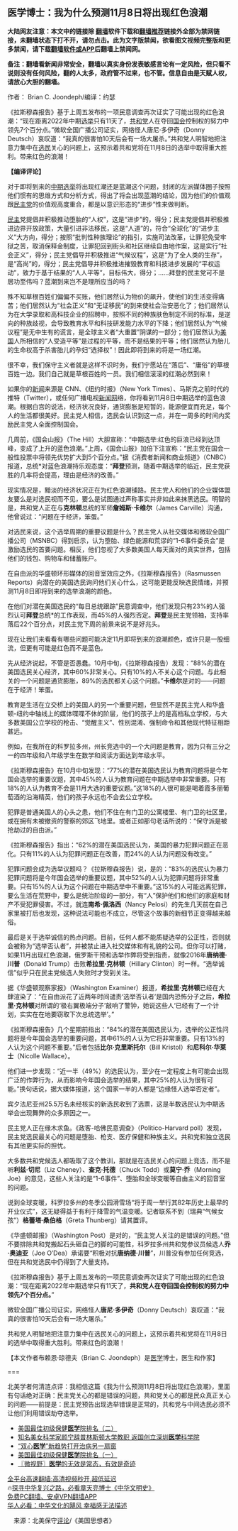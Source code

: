  <!-- 面包屑导航 --> <h2>医学博士：我为什么预测11月8日将出现红色浪潮</h2> <p class="notice"><b>大陆网友注意：本文中的链接除 <a href="https://github.com/bannedbook/fanqiang" >翻墙</a>软件下载和<a href="https://github.com/killgcd/justmysocks/blob/master/README.md">翻墙推荐</a>链接外全部为禁网链接，未翻墙状态下打不开，请勿点击。此为文字版禁闻，欲看图文视频完整版和更多禁闻，请下载<a href="https://github.com/bannedbook/fanqiang">翻墙软件或APP</a>后翻墙上禁闻网。</p><p>备注：翻墙看新闻非常安全，翻墙以真实身份发表敏感言论有一定风险，但只看不说则没有任何风险，翻的人太多，政府管不过来，也不管。信息自由是天赋人权，请放心大胆的翻墙。</b></p>  <div class="entry"> <p>作者： Brian C. Joondeph/编译：约瑟</p> <p id="summary">《拉斯穆森报告》基于上周五发布的一项民意调查再次证实了可能出现的红色浪潮：“现在距离2022年中期<a href="https://www.bannedbook.org/bnews/tag/%e9%80%89%e4%b8%be/" class="st_tag internal_tag" rel="tag" title="标签 选举 下的日志">选举</a>只有11天了，<a href="https://www.bannedbook.org/bnews/tag/%e5%85%b1%e5%92%8c%e5%85%9a/" class="st_tag internal_tag" rel="tag" title="标签 共和党 下的日志">共和党</a>人在夺回<a href="https://www.bannedbook.org/bnews/tag/%e5%9b%bd%e4%bc%9a/" class="st_tag internal_tag" rel="tag" title="标签 国会 下的日志">国会</a>控制权的努力中领先7个百分点。”微软全国广播公司证实，网络怪人唐尼·多伊奇（Donny Deutsch）哀叹道：“我真的很害怕10天后会有一场大屠杀。”共和党人明智地把注意力集中在<a href="https://www.bannedbook.org/bnews/tag/%E9%80%89%E6%B0%91/" class="st_tag internal_tag" rel="tag" title="标签 选民 下的日志">选民</a>关心的问题上，这预示着共和党将在11月8日的选举中取得重大胜利。带来红色的浪潮！</p> <p id="conimg"><strong>【编译评论】</strong></p> <p>对于即将到来的<a href="https://www.bannedbook.org/bnews/tag/%E4%B8%AD%E6%9C%9F%E9%80%89%E4%B8%BE/" class="st_tag internal_tag" rel="tag" title="标签 中期选举 下的日志">中期选举</a>将出现红潮还是蓝潮这个问题，封闭的左派媒体圈子按照他们惯有的思维方式和分析方式，得出了将会出现蓝潮的结论，因为他们的价值观跟<a href="https://www.bannedbook.org/bnews/tag/%e6%b0%91%e4%b8%bb%e5%85%9a/" class="st_tag internal_tag" rel="tag" title="标签 民主党 下的日志">民主党</a>的价值观高度重合，都是以意识形态的“进步”性来做判断。</p> <p><a href="https://www.bannedbook.org/bnews/tag/%e6%b0%91%e4%b8%bb/" class="st_tag internal_tag" rel="tag" title="标签 民主 下的日志">民主</a>党提倡并积极推动堕胎的“人权”，这是“进步”的，得分；民主党提倡并积极推进边界开放政策，大量引进非法移民，这是“人道”的，符合“全球化”的“进步主义”大方向，得分；按照“批判性种族理论”的指引，实施司法改革，让罪犯免受牢狱之苦，取消保释金制度，让罪犯回到街头和社区继续自由地作案，这是实行“社会正义”，得分；民主党倡导并积极推进“气候议程”，这是“为了全人类的生存”，是“高尚”的，得分；民主党倡导并积极推进摧毁教育和科技进步发展的“平权运动”，致力于基于结果的“人人平等”，目标伟大，得分；……拜登的民主党可不是居功至伟吗？蓝潮到来岂不是理所应当的吗？</p> <p>殊不知草根百姓们偏偏不买账，他们居然认为物价的飙升，使他们的生活变得痛苦；他们居然认为“社会正义”和“无证移民”的到来使社会治安恶化了；他们居然认为在大学录取和高科技企业的招聘中，按照不同的种族肤色制定不同的标准，是逆向的种族歧视，会导致教育水平和科技研发能力水平的下降；他们居然认为“气候议程”是无中生有的谎言，是全球主义者“大重置”阴谋的一部分；他们居然认为<a href="https://www.bannedbook.org/bnews/tag/%e7%be%8e%e5%9b%bd/" class="st_tag internal_tag" rel="tag" title="标签 美国 下的日志">美国</a>人所相信的“人受造平等”是过程的平等，而不是结果的平等；他们居然认为胎儿的生命权高于杀害胎儿的孕妇“选择权”！因此即将到来的将是一场红潮。</p> <p>很不幸，我们保守主义者就是这样不识时务，我们宁愿站在“落后”、“庸俗”的草根百姓一边。我们自己就是草根百姓的一员。我们相信滚滚的红潮必然到来！</p> <p>如果你的<span class='wp_keywordlink_affiliate'><a href="https://www.bannedbook.org/" title="新闻">新闻</a></span>来源是 CNN、《纽约时报》（New York Times）、马斯克之前时代的推特（Twitter），或任何广播电视<span class='wp_keywordlink_affiliate'><a href="https://www.bannedbook.org/" title="新闻网" target="_blank">新闻网</a></span>络，你将看到11月8日中期选举的蓝色浪潮。根据白宫的说法，经济状况良好，通货膨胀是短暂的，能源便宜而充足，每个人的生活都很美好。民主党人相信，选民会认识到这一点，并在一周多的时间内奖励民主党人全面控制国会。</p> <p>几周前，《国会山报》（The Hill）大胆宣称：“中期选举:红色的巨浪已经到达顶峰，变成了上升的蓝色浪潮。”上周，《国会山报》加倍下注宣称：“民主党在国会一般性投票中将领先优势扩大到5个百分点。”据《消费者新闻和商业频道》（CNBC）报道，总统*对蓝色浪潮持乐观态度：“<strong>拜登</strong>预测，随着中期选举的临近，民主党获胜的几率将会提高，理由是经济的改善。”</p>  <p>现实情况是，黯淡的经济状况正在为红色浪潮铺路。民主党人和他们的企业媒体盟友要么是对选民视而不见，要么是试图通过声称事实并非如此来抹黑选民。明智的是，共和党人正在与<strong>克林顿</strong>总统的军师<strong>詹姆斯·卡维尔</strong>（James Carville）沟通，他曾说过：“问题在于经济，笨蛋。”</p> <p>对选民来说，这个选举周期的重要议题是什么？民主党人从社交媒体和微软全国广播公司（MSNBC）得到启示，认为堕胎、绿色能源和荒谬的“1-6事件委员会”是激励选民的首要问题。相反，他们忽视了大多数美国人每天面对的真实世界，包括他们的钱包、购物车和储蓄账户。</p> <p>在自由派的华盛顿环形媒体的回音室效应之外，《拉斯穆森报告》（Rasmussen Reports）向潜在的美国选民询问他们关心什么，这可能更能反映选民情绪，并预测11月8日即将到来的选举浪潮的颜色。</p> <p>在他们对潜在美国选民的“每日总统跟踪”民意调查中，他们发现只有23%的人强烈认可<strong>拜登</strong>总统*的工作表现，而45%的人强烈否定。<strong>拜登</strong>是民主党领袖，支持率落后22个百分点，对民主党下周的前景来说不是好兆头。</p> <p>现在让我们来看看有哪些问题可能决定11月即将到来的浪潮颜色，或许只是一股细流，但更有可能是红色而不是蓝色。</p> <p>先从经济说起，不管是否愚蠢。10月中旬，《拉斯穆森报告）发现：“88%的潜在美国选民关心经济，其中60%非常关心。只有10%的人不关心这个问题。与此相关的一个问题是通货膨胀，89%的选民都关心这个问题。”<strong>卡维尔</strong>是对的——问题在于经济！笨蛋。</p> <p>教育是生活在立交桥上的美国人的另一个重要问题，但显然不是民主党人和华盛顿-纽约中轴线上的媒体喋喋不休的阶层，他们的孩子上的是高档私立学校，与大多数美国公立学校的枪击、“觉醒主义”、性别混淆、强制命令和其他现代特征相距甚远。</p> <p>例如，在我所在的科罗拉多州，州长竞选中的一个大问题是教育，因为只有三分之一的四年级和八年级学生在数学和阅读方面达到年级水平。</p> <p>《拉斯穆森报告》在10月中旬发现：“77%的潜在美国选民认为教育问题将是今年国会选举的重要议题，其中45%的人认为教育问题在中期选举中非常重要。只有18%的人认为教育不会是11月大选的重要议题。”这18%的人很可能是喝着霞多丽葡萄酒的沿海精英，他们的孩子永远也不会去公立学校。</p>  <p>犯罪是普通美国人的心头之患，他们不住在有门卫的公寓楼里、有门卫的社区里，或在拥有未被撤资的警察的郊区飞地里。或者正如那句老话所说的：“保守派是被抢劫过的自由派。”</p> <p>《拉斯穆森报告》指出：“62%的潜在美国选民认为，美国的暴力犯罪问题正在恶化。只有11%的人认为犯罪问题正在改善，而24%的人认为问题没有改变。”</p> <p>犯罪问题会成为选举议题吗？《拉斯穆森报告）说，是的：“83%的选民认为暴力犯罪问题将是今年国会选举的重要议题，其中52%的人认为犯罪问题将非常重要。只有15%的人认为这个问题在中期选举中不重要。”这15%的人可能远离犯罪，要么生活在荒野中，要么是统治阶级的一部分，有“人”保护他们和他们的家庭和财产不受犯罪侵害。不过，就连<strong>南希·佩洛西</strong>（Nancy Pelosi）的先生几天前在自己家里被打后也发现，这种说法可能也不成立，尽管这个故事的新细节正变得越来越俗。</p> <p>最后是关于选举诚信的热点问题。目前，任何人都不能质疑选举的公正性，否则就会被称为“选举否认者”，并被禁止进入社交媒体和有礼貌的公司。但你可以打赌，如果11月出现红色浪潮，俄罗斯干预和选举作弊将受到指责，就像2016年<strong>唐纳德·川普</strong>（Donald Trump）击败<strong>希拉里·克林顿</strong>（Hillary Clinton）时一样。“选举诚信”似乎只在民主党候选人失败时才受到关注。</p> <p>据《华盛顿观察家报》（Washington Examiner）报道，<strong>希拉里·克林顿</strong>已经在大肆渲染了：“在自由派花了近两年时间谴责‘选举否认者’是国内恐怖分子之后，<strong>希拉里·克林顿</strong>对所谓的‘极右翼极端分子’敲响了警钟，她说这些人‘已经有了一个计划，实实在在地要窃取下次总统选举’。”</p> <p>《拉斯穆森报告》几个星期前指出：“84%的潜在美国选民认为，选举的公正性问题将是今年国会选举的重要问题，其中61%的人认为它将非常重要。只有13%的人认为这个问题不重要。”后者包括<strong>比尔·克里斯托尔</strong>（Bill Kristol）和<strong>尼科尔·华莱士</strong>（Nicolle Wallace）。</p> <p>他们进一步发现：“近一半（49%）的选民认为，至少在一定程度上有可能会出现广泛的作弊行为，从而影响今年国会选举的结果，其中25%的人认为很有可能。”换句话说，据大媒体报道，这个国家一半的人都是“边缘怪人选举否定者”。</p> <p>宾夕法尼亚州25.5万名未经核实的新选民收到了选票，这是半数选民认为中期选举会出现舞弊的众多原因之一。</p> <p>民主党人正在缘木求鱼。《政客-哈佛民意调查》（Politico-Harvard poll）发现，民主党选民最关心的问题是堕胎、枪支、医疗保健和种族主义。共和党和独立选民有其他更实际的担忧。</p>  <p>大多数共和党候选人都吸取了这个教训，那就是在选民关心的问题上竞选，而不是听<strong>利兹·切尼</strong>（Liz Cheney）、<strong>查克·托德</strong>（Chuck Todd）或<strong>莫宁·乔</strong>（Morning Joe）的意见，这些人关注的是“1-6事件”、堕胎和全球变暖等自由主义的回音室的问题。</p> <p>说到全球变暖，科罗拉多州的冬季公园滑雪场“将于周一举行其82年历史上最早的开业仪式”，这无疑得益于有利于降雪的气温变暖。记者联系不到（瑞典“气候女孩”）<strong>格蕾塔·桑伯格</strong>（Greta Thunberg）请其置评。</p> <p>《华盛顿邮报》（Washington Post）是对的，“民主党人关注的是错误的问题。”但不要排除共和党搬起石头砸自己的脚的可能性，科罗拉多州共和党参议员候选人<strong>乔·奥迪亚</strong>（Joe O’Dea）承诺要“积极对抗<strong>唐纳德·川普</strong>”，川普没有参加任何竞选，但在共和党选民中仍得到了大量支持。</p> <p>《拉斯穆森报告》基于上周五发布的一项民意调查再次证实了可能出现的红色浪潮：“现在距离2022年中期选举只有11天了，<strong>共和党人在夺回国会控制权的努力中领先7个百分点。</strong>”</p> <p>微软全国广播公司证实，网络怪人<strong>唐尼·多伊奇</strong>（Donny Deutsch）哀叹道：“我真的很害怕10天后会有一场大屠杀。”</p> <p>共和党人明智地把注意力集中在选民关心的问题上，这预示着共和党将在11月8日的选举中取得重大胜利。带来红色的浪潮！</p> <p>【本文作者布赖恩·琼德夫（Brian C. Joondeph）是<a href="https://www.bannedbook.org/bnews/tag/%e5%8c%bb%e5%ad%a6/" class="st_tag internal_tag" rel="tag" title="标签 医学 下的日志">医学</a>博士，医生和作家】</p> <p>===</p> <p>北美学者何清涟点评：我相信这篇《我为什么预测11月8日将出现红色浪潮》，里面有句话绝对正确：民主党关心的都是错误的问题，共和党关心的都是民众真正关心的问题——前提是：民主党预告出现选举错误是正常的，共和党与中间选民必须不让他们利用错误劫夺选举。</p>  <!--<div id="taboola-mid-1"></div>--><ul class='op-related-articles' title='相关阅读'> <li><a href='https://www.bannedbook.org/bnews/baitai/20221103/1806128.html' target='_blank'>美国最佳初级保健<b>医学</b>院排名（二）</a></li> <li><a href='https://www.bannedbook.org/bnews/cnnews/20221102/1805345.html' target='_blank'>知名美女科学家颜宁辞普林斯顿大学教职 返国创立深圳<b>医学</b>科学院</a></li> <li><a href='https://www.bannedbook.org/bnews/baitai/20221031/1804641.html' target='_blank'>“双心<b>医学</b>”新趋势打开治病另一扇窗</a></li> <li><a href='https://www.bannedbook.org/bnews/baitai/20221031/1804617.html' target='_blank'>美国最佳初级保健<b>医学</b>院排名（一）</a></li> <li><a href='https://www.bannedbook.org/bnews/bblog/20221028/1803278.html' target='_blank'>〖微视野〗<b>医学</b>的无效是常态，有效是奇迹</a></li> </ul> <p class="texttj"> <a href="https://github.com/bannedbook/fanqiang/wiki/V2ray%E6%9C%BA%E5%9C%BA" target="_blank">全平台高速翻墙:高清视频秒开,超低延迟</a><br/> 🔥<a href="https://www.bannedbook.org/bnews/comments/20220808/1768773.html" target="_blank">探寻中华复兴之路，必看章天亮博士《中华文明史》</a><br/> <a href="https://github.com/bannedbook/fanqiang/wiki/%E7%A6%81%E9%97%BB%E7%BD%91%E5%AE%89%E5%8D%93%E7%BF%BB%E5%A2%99%E6%96%B0%E9%97%BBAPP" target="_blank">免费PC翻墙、安卓VPN翻墙APP</a><br/> <a href="https://www.bannedbook.org/bnews/comments/20220220/1694796.html" target="_blank">华人必看：中华文化的飓风 幸福感无法描述</a><br/> </p><p class="src-info">　来源：北美保守<span class='wp_keywordlink_affiliate'><a href="https://www.bannedbook.org/bnews/comments/" title="新闻评论" target="_blank">评论</a></span>/《美国思想者》 </p><a name='sharetosocial'></a> <div style="margin-bottom:5px;padding-bottom:5px;clear:both"> <div id="archive-pix-1" class="banner-ads"> <!-- AuctionX Display platform tag START --> <div id="27602x728x90x621x_ADSLOT1" clicktrack="%%CLICK_URL_ESC%%"></div>  <!-- AuctionX Display platform tag END --> </div> <div id="archive-pix-2" class="banner-ads"> <!-- AuctionX Display platform tag START --> <div id="27556x300x250x621x_ADSLOT1" clicktrack="%%CLICK_URL_ESC%%" style="margin:0 auto;text-align:center"></div>  <!-- AuctionX Display platform tag END --> </div> </div>  <div id="archive-pix-1" class="banner-ads"> <!-- AuctionX Display platform tag START --> <div id="27603x728x90x621x_ADSLOT1" clicktrack="%%CLICK_URL_ESC%%"></div>  <!-- AuctionX Display platform tag END --> </div> </div><!--END ENTRY--> 